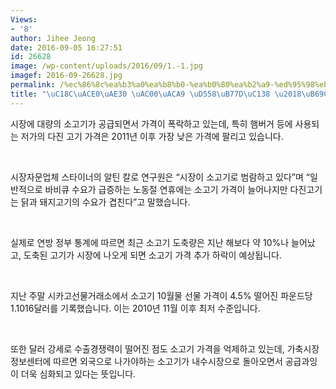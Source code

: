 ```yaml
---
Views:
- '8'
author: Jihee Jeong
date: 2016-09-05 16:27:51
id: 26628
image: /wp-content/uploads/2016/09/1.-1.jpg
imagef: 2016-09-26628.jpg
permalink: /%ec%86%8c%ea%b3%a0%ea%b8%b0-%ea%b0%80%ea%b2%a9-%ed%95%98%eb%9d%bd%ec%84%b8-%eb%9a%9c%eb%a0%b7/
title: "\uC18C\uACE0\uAE30 \uAC00\uACA9 \uD558\uB77D\uC138 \u2018\uB69C\uB837\u2019"
---
```


시장에 대량의 소고기가 공급되면서 가격이 폭락하고 있는데, 특히 햄버거 등에 사용되는 저가의 다진 고기 가격은 2011년 이후 가장 낮은 가격에 팔리고 있습니다.

&nbsp;

시장자문업체 스타이너의 알틴 칼로 연구원은 “시장이 소고기로 범람하고 있다”며 “일반적으로 바비큐 수요가 급증하는 노동절 연휴에는 소고기 가격이 늘어나지만 다진고기는 닭과 돼지고기의 수요가 겹친다”고 말했습니다.

&nbsp;

실제로 연방 정부 통계에 따르면 최근 소고기 도축량은 지난 해보다 약 10%나 늘어났고, 도축된 고기가 시장에 나오게 되면 소고기 가격 추가 하락이 예상됩니다.

&nbsp;

지난 주말 시카고선물거래소에서 소고기 10월물 선물 가격이 4.5% 떨어진 파운드당 1.1016달러를 기록했습니다. 이는 2010년 11월 이후 최저 수준입니다.

&nbsp;

또한 달러 강세로 수출경쟁력이 떨어진 점도 소고기 가격을 억제하고 있는데, 가축시장정보센터에 따르면 외국으로 나가야하는 소고기가 내수시장으로 돌아오면서 공급과잉이 더욱 심화되고 있다는 뜻입니다.